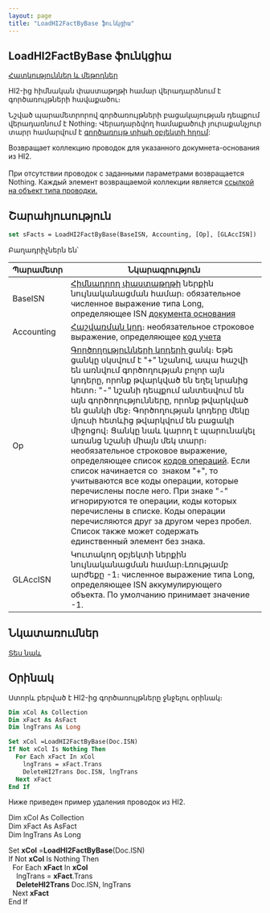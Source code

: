```yaml
---
layout: page
title: "LoadHI2FactByBase ֆունկցիա"
---
```

    
## LoadHI2FactByBase ֆունկցիա

[Հատկություններ և մեթոդներ](../../Asfact.html)

HI2-ից հիմնական փաստաթղթի համար վերադարձնում է գործառույթների հավաքածու։

Նշված պարամետրորով գործառույթների բացակայության դեպքում  վերադառնում է Nothing։ Վերադարձվող համաքածուի յուրաքանչյուր տարր համարվում է [գործառույթ տիպի օբյեկտի հղում](../../Asfact.html):

Возвращает коллекцию проводок для указанного докумнета-основания из HI2.<br>
<br>
При отсутствии проводок с заданными параметрами возвращается Nothing. Каждый элемент возвращаемой коллекции является [ссылкой на объект типа проводки.](../../Asfact.html)


## Շարահյուսություն

```vb
set sFacts = LoadHI2FactByBase(BaseISN, Accounting, [Op], [GLAccISN])
```

Բաղադրիչներն են՝


| Պարամետր | Նկարագրություն |
|--|--|
| BaseISN | [Հիմնադրող փաստաթղթի](../../ASFACT/Base.html) ներքին նույնականացման համար։ обязательное численное выражение типа Long, определяющее ISN [документа основания](../../ASFACT/Base.html) |
| Accounting | [Հաշվառման կոդ](../../ASFACT/TypeAcc.html)։ необязательное строковое выражение, определяющее [код учета](../../ASFACT/TypeAcc.html) |
| Op | [Գործողությունների կոդերի ](../../ASFACT/Op.html) ցանկ։ Եթե ցանկը սկսվում է "+" նշանով, ապա հաշվի են առնվում գործողության բոլոր այն կոդերը, որոնք թվարկված են եղել նրանից հետո։ "-" նշանի դեպքում անտեսվում են այն գործողությունները, որոնք թվարկված են ցանկի մեջ։ Գործողության կոդերը մեկը մյուսի հետևից թվարկվում են բացակի միջոցով։ Ցանկը նաև կարող է պարունակել առանց նշանի միայն մեկ տարր։ необязательное строковое выражение, определяющее список [кодов операций](../../ASFACT/Op.html). Если список начинается со&nbsp; знаком &quot;+&quot;, то учитываются все коды операции, которые перечислены после него. При знаке &quot;-&quot; игнорируются те операции, коды которых перечислены в списке. Коды операции перечисляются друг за другом через пробел. Список также может содержать единственный элемент без знака. |
| GLAccISN | Կուտակող օբյեկտի ներքին նույնականացման համար։Լռությամբ արժեքը  -1։ численное выражение типа Long, определяющее ISN аккумулирующего объекта. По умолчанию принимает значение -1. |



## Նկատառումներ

[Տես նաև](LoadFactByObject.md)


## Օրինակ

Ստորև բերված է HI2-ից գործառույթները ջնջելու օրինակ։

```vb
Dim xCol As Collection
Dim xFact As AsFact
Dim lngTrans As Long

Set xCol =LoadHI2FactByBase(Doc.ISN)
If Not xCol Is Nothing Then
  For Each xFact In xCol
    lngTrans = xFact.Trans
    DeleteHI2Trans Doc.ISN, lngTrans
  Next xFact
End If
```
Ниже приведен пример удаления проводок из HI2.

Dim xCol As Collection 
    <br />
    Dim xFact As AsFact 
    <br />
    Dim lngTrans As Long

Set <strong>xCol</strong> =<strong>LoadHI2FactByBase</strong>(Doc.ISN)<br>
        If Not <strong>xCol</strong> Is Nothing Then<br>
&nbsp; For Each <strong>xFact</strong> In <strong>xCol</strong><br>
&nbsp;&nbsp;&nbsp; lngTrans = <strong>xFact</strong>.Trans
        <br />
&nbsp;&nbsp;&nbsp; <strong>DeleteHI2Trans</strong> Doc.ISN, lngTrans<br>
&nbsp;
Next <strong>xFact<br />
        </strong>End If


